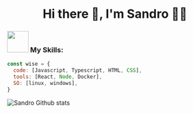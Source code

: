 <h1 align='center'> Hi there 👋, I'm Sandro 👨‍💻 </h1>

### <img src="https://media.giphy.com/media/YbXLZ6dymH758xSEbM/giphy.gif" width="50"> My Skills:
```javascript
const wise = {
  code: [Javascript, Typescript, HTML, CSS],
  tools: [React, Node, Docker],
  SO: [linux, windows],
}
```

![Sandro Github stats](https://github-readme-stats.vercel.app/api?username=wise-SD&show_icons=true&theme=radical)
